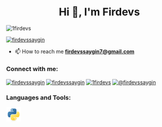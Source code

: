 <h1 align="center">Hi 👋, I'm Firdevs</h1>

<p align="left"> <img src="https://komarev.com/ghpvc/?username=1firdevs&label=Profile%20views&color=0e75b6&style=flat" alt="1firdevs" /> </p>

<p align="left"> <a href="https://twitter.com/firdevssaygin" target="blank"><img src="https://img.shields.io/twitter/follow/firdevssaygin?logo=twitter&style=for-the-badge" alt="firdevssaygin" /></a> </p>

- 📫 How to reach me **firdevssaygin7@gmail.com**

<h3 align="left">Connect with me:</h3>
<p align="left">
<a href="https://twitter.com/firdevssaygin" target="blank"><img align="center" src="https://raw.githubusercontent.com/rahuldkjain/github-profile-readme-generator/master/src/images/icons/Social/twitter.svg" alt="firdevssaygin" height="30" width="40" /></a>
<a href="https://linkedin.com/in/firdevssaygin" target="blank"><img align="center" src="https://raw.githubusercontent.com/rahuldkjain/github-profile-readme-generator/master/src/images/icons/Social/linked-in-alt.svg" alt="firdevssaygin" height="30" width="40" /></a>
<a href="https://instagram.com/1firdevs" target="blank"><img align="center" src="https://raw.githubusercontent.com/rahuldkjain/github-profile-readme-generator/master/src/images/icons/Social/instagram.svg" alt="1firdevs" height="30" width="40" /></a>
<a href="https://medium.com/@firdevssaygin" target="blank"><img align="center" src="https://raw.githubusercontent.com/rahuldkjain/github-profile-readme-generator/master/src/images/icons/Social/medium.svg" alt="@firdevssaygin" height="30" width="40" /></a>
</p>

<h3 align="left">Languages and Tools:</h3>
<p align="left"> <a href="https://www.python.org" target="_blank" rel="noreferrer"> <img src="https://raw.githubusercontent.com/devicons/devicon/master/icons/python/python-original.svg" alt="python" width="40" height="40"/> </a> </p>
<!--
**1firdevs/1firdevs** is a ✨ _special_ ✨ repository because its `README.md` (this file) appears on your GitHub profile.

Here are some ideas to get you started:

- 🔭 I’m currently working on ...
- 🌱 I’m currently learning ...
- 👯 I’m looking to collaborate on ...
- 🤔 I’m looking for help with ...
- 💬 Ask me about ...
- 📫 How to reach me: ...
- 😄 Pronouns: ...
- ⚡ Fun fact: ...
-->
